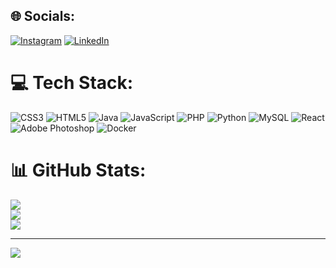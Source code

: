 ## 🌐 Socials:
[![Instagram](https://img.shields.io/badge/Instagram-%23E4405F.svg?logo=Instagram&logoColor=white)](https://instagram.com/__molnar7__) [![LinkedIn](https://img.shields.io/badge/LinkedIn-%230077B5.svg?logo=linkedin&logoColor=white)](https://linkedin.com/in/molnarkg) 

# 💻 Tech Stack:
![CSS3](https://img.shields.io/badge/css3-%231572B6.svg?style=for-the-badge&logo=css3&logoColor=white) ![HTML5](https://img.shields.io/badge/html5-%23E34F26.svg?style=for-the-badge&logo=html5&logoColor=white) ![Java](https://img.shields.io/badge/java-%23ED8B00.svg?style=for-the-badge&logo=java&logoColor=white) ![JavaScript](https://img.shields.io/badge/javascript-%23323330.svg?style=for-the-badge&logo=javascript&logoColor=%23F7DF1E) ![PHP](https://img.shields.io/badge/php-%23777BB4.svg?style=for-the-badge&logo=php&logoColor=white) ![Python](https://img.shields.io/badge/python-3670A0?style=for-the-badge&logo=python&logoColor=ffdd54) ![MySQL](https://img.shields.io/badge/mysql-%2300f.svg?style=for-the-badge&logo=mysql&logoColor=white) ![React](https://img.shields.io/badge/react-%2320232a.svg?style=for-the-badge&logo=react&logoColor=%2361DAFB) ![Adobe Photoshop](https://img.shields.io/badge/adobephotoshop-%2331A8FF.svg?style=for-the-badge&logo=adobephotoshop&logoColor=white) ![Docker](https://img.shields.io/badge/docker-%230db7ed.svg?style=for-the-badge&logo=docker&logoColor=white)
# 📊 GitHub Stats:
![](https://github-readme-stats.vercel.app/api?username=molnarkg7&theme=dark&hide_border=false&include_all_commits=true&count_private=true)<br/>
![](https://github-readme-streak-stats.herokuapp.com/?user=molnarkg7&theme=dark&hide_border=false)<br/>
![](https://github-readme-stats.vercel.app/api/top-langs/?username=molnarkg7&theme=dark&hide_border=false&include_all_commits=true&count_private=true&layout=compact)

---
[![](https://visitcount.itsvg.in/api?id=molnarkg7&icon=0&color=0)](https://visitcount.itsvg.in)

<!-- Proudly created with GPRM ( https://gprm.itsvg.in ) -->
